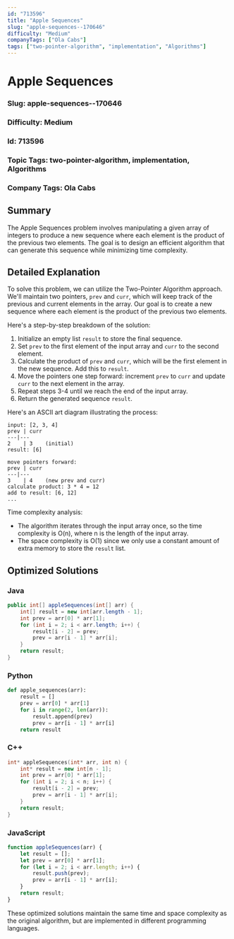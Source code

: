 ```yaml
---
id: "713596"
title: "Apple Sequences"
slug: "apple-sequences--170646"
difficulty: "Medium"
companyTags: ["Ola Cabs"]
tags: ["two-pointer-algorithm", "implementation", "Algorithms"]
---
```


**Apple Sequences**
==================

### Slug: apple-sequences--170646
### Difficulty: Medium
### Id: 713596
### Topic Tags: two-pointer-algorithm, implementation, Algorithms
### Company Tags: Ola Cabs

## Summary
The Apple Sequences problem involves manipulating a given array of integers to produce a new sequence where each element is the product of the previous two elements. The goal is to design an efficient algorithm that can generate this sequence while minimizing time complexity.

## Detailed Explanation
To solve this problem, we can utilize the Two-Pointer Algorithm approach. We'll maintain two pointers, `prev` and `curr`, which will keep track of the previous and current elements in the array. Our goal is to create a new sequence where each element is the product of the previous two elements.

Here's a step-by-step breakdown of the solution:

1. Initialize an empty list `result` to store the final sequence.
2. Set `prev` to the first element of the input array and `curr` to the second element.
3. Calculate the product of `prev` and `curr`, which will be the first element in the new sequence. Add this to `result`.
4. Move the pointers one step forward: increment `prev` to `curr` and update `curr` to the next element in the array.
5. Repeat steps 3-4 until we reach the end of the input array.
6. Return the generated sequence `result`.

Here's an ASCII art diagram illustrating the process:
```
input: [2, 3, 4]
prev | curr
---|---
2    | 3    (initial)
result: [6]

move pointers forward:
prev | curr
---|---
3    | 4    (new prev and curr)
calculate product: 3 * 4 = 12
add to result: [6, 12]
...
```

Time complexity analysis:

* The algorithm iterates through the input array once, so the time complexity is O(n), where n is the length of the input array.
* The space complexity is O(1) since we only use a constant amount of extra memory to store the `result` list.

## Optimized Solutions

### Java
```java
public int[] appleSequences(int[] arr) {
    int[] result = new int[arr.length - 1];
    int prev = arr[0] * arr[1];
    for (int i = 2; i < arr.length; i++) {
        result[i - 2] = prev;
        prev = arr[i - 1] * arr[i];
    }
    return result;
}
```

### Python
```python
def apple_sequences(arr):
    result = []
    prev = arr[0] * arr[1]
    for i in range(2, len(arr)):
        result.append(prev)
        prev = arr[i - 1] * arr[i]
    return result
```

### C++
```cpp
int* appleSequences(int* arr, int n) {
    int* result = new int[n - 1];
    int prev = arr[0] * arr[1];
    for (int i = 2; i < n; i++) {
        result[i - 2] = prev;
        prev = arr[i - 1] * arr[i];
    }
    return result;
}
```

### JavaScript
```javascript
function appleSequences(arr) {
    let result = [];
    let prev = arr[0] * arr[1];
    for (let i = 2; i < arr.length; i++) {
        result.push(prev);
        prev = arr[i - 1] * arr[i];
    }
    return result;
}
```

These optimized solutions maintain the same time and space complexity as the original algorithm, but are implemented in different programming languages.